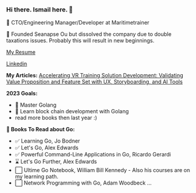 ### Hi there. Ismail here. 👋
:dolphin: CTO/Engineering Manager/Developer at Maritimetrainer

:metal: Founded Seanapse Ou but dissolved the company due to double taxations issues. Probably this will result in new beginnings.

[My Resume](https://github.com/nauticalist/resume/blob/main/README.md)

[Linkedin](https://www.linkedin.com/in/ismailaksoy/)

**My Articles:**
[Accelerating VR Training Solution Development: Validating Value Proposition and Feature Set with UX, Storyboarding, and AI Tools](https://github.com/nauticalist/articles/blob/main/Accelerating%20VR%20Training%20Solution%20Development:%20Validating%20Value%20Proposition%20and%20Feature%20Set%20with%20UX,%20Storyboarding,%20and%20AI%20Tools.md)

**2023 Goals:**
* :rocket: Master Golang
* :rocket: Learn block chain development with Golang
* read more books then last year :)

**:green_book: Books To Read about Go:**
* :white_check_mark: Learning Go, Jo Bodner
* :white_check_mark: Let's Go, Alex Edwards
* :white_check_mark: Powerful Command-Line Applications in Go,  Ricardo Gerardi
* :hourglass: Let's Go Further, Alex Edwards
* :white_large_square: Ultime Go Notebook, William Bill Kennedy - Also his courses are on my learning path.
* :white_large_square: Network Programming with Go, Adam Woodbeck 
...


